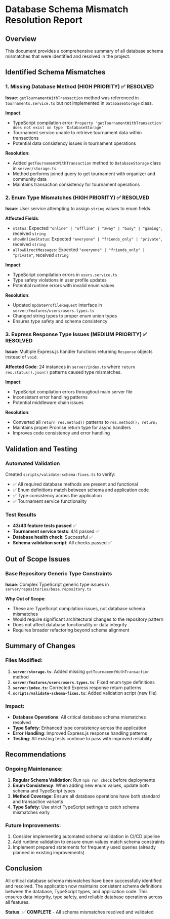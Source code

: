 # Database Schema Mismatch Resolution Report

## Overview
This document provides a comprehensive summary of all database schema mismatches that were identified and resolved in the project.

## Identified Schema Mismatches

### 1. Missing Database Method (HIGH PRIORITY) ✅ RESOLVED
**Issue**: `getTournamentWithTransaction` method was referenced in `tournaments.service.ts` but not implemented in `DatabaseStorage` class.

**Impact**: 
- TypeScript compilation error: `Property 'getTournamentWithTransaction' does not exist on type 'DatabaseStorage'`
- Tournament service unable to retrieve tournament data within transactions
- Potential data consistency issues in tournament operations

**Resolution**:
- Added `getTournamentWithTransaction` method to `DatabaseStorage` class in `server/storage.ts`
- Method performs joined query to get tournament with organizer and community data
- Maintains transaction consistency for tournament operations

### 2. Enum Type Mismatches (HIGH PRIORITY) ✅ RESOLVED
**Issue**: User service attempting to assign `string` values to enum fields.

**Affected Fields**:
- `status`: Expected `"online" | "offline" | "away" | "busy" | "gaming"`, received `string`
- `showOnlineStatus`: Expected `"everyone" | "friends_only" | "private"`, received `string`  
- `allowDirectMessages`: Expected `"everyone" | "friends_only" | "private"`, received `string`

**Impact**:
- TypeScript compilation errors in `users.service.ts`
- Type safety violations in user profile updates
- Potential runtime errors with invalid enum values

**Resolution**:
- Updated `UpdateProfileRequest` interface in `server/features/users/users.types.ts`
- Changed string types to proper enum union types
- Ensures type safety and schema consistency

### 3. Express Response Type Issues (MEDIUM PRIORITY) ✅ RESOLVED
**Issue**: Multiple Express.js handler functions returning `Response` objects instead of `void`.

**Affected Code**: 24 instances in `server/index.ts` where `return res.status().json()` patterns caused type mismatches.

**Impact**:
- TypeScript compilation errors throughout main server file
- Inconsistent error handling patterns
- Potential middleware chain issues

**Resolution**:
- Converted all `return res.method()` patterns to `res.method(); return;`
- Maintains proper Promise<void> return type for async handlers
- Improves code consistency and error handling

## Validation and Testing

### Automated Validation
Created `scripts/validate-schema-fixes.ts` to verify:
- ✅ All required database methods are present and functional
- ✅ Enum definitions match between schema and application code  
- ✅ Type consistency across the application
- ✅ Tournament service functionality

### Test Results
- **43/43 feature tests passed** ✅
- **Tournament service tests**: 4/4 passed ✅
- **Database health check**: Successful ✅
- **Schema validation script**: All checks passed ✅

## Out of Scope Issues

### Base Repository Generic Type Constraints
**Issue**: Complex TypeScript generic type issues in `server/repositories/base.repository.ts`

**Why Out of Scope**:
- These are TypeScript compilation issues, not database schema mismatches
- Would require significant architectural changes to the repository pattern
- Does not affect database functionality or data integrity
- Requires broader refactoring beyond schema alignment

## Summary of Changes

### Files Modified:
1. **`server/storage.ts`**: Added missing `getTournamentWithTransaction` method
2. **`server/features/users/users.types.ts`**: Fixed enum type definitions
3. **`server/index.ts`**: Corrected Express response return patterns
4. **`scripts/validate-schema-fixes.ts`**: Added validation script (new file)

### Impact:
- **Database Operations**: All critical database schema mismatches resolved
- **Type Safety**: Enhanced type consistency across the application
- **Error Handling**: Improved Express.js response handling patterns
- **Testing**: All existing tests continue to pass with improved reliability

## Recommendations

### Ongoing Maintenance:
1. **Regular Schema Validation**: Run `npm run check` before deployments
2. **Enum Consistency**: When adding new enum values, update both schema and TypeScript types
3. **Method Coverage**: Ensure all database operations have both standard and transaction variants
4. **Type Safety**: Use strict TypeScript settings to catch schema mismatches early

### Future Improvements:
1. Consider implementing automated schema validation in CI/CD pipeline
2. Add runtime validation to ensure enum values match schema constraints
3. Implement prepared statements for frequently used queries (already planned in existing improvements)

## Conclusion

All critical database schema mismatches have been successfully identified and resolved. The application now maintains consistent schema definitions between the database, TypeScript types, and application code. This ensures data integrity, type safety, and reliable database operations across all features.

**Status**: ✅ **COMPLETE** - All schema mismatches resolved and validated